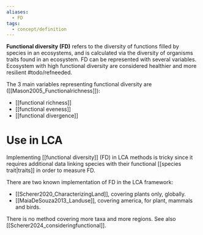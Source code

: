```yaml
---
aliases:
  - FD
tags:
  - concept/definition
---
```

**Functional diversity (FD)** refers to the diversity of functions filled by species in an ecosystems, and is calculated via the diversity of organisms traits found in an ecosystem. FD can be represented with several variables. Ecosystem with high functional diversity are considered healthier and more resilient #todo/refneeded.

The 3 main variables representing functional diversity are ([[Mason2005_Functionalrichness]]):
- [[functional richness]]
- [[functional eveness]]
- [[functional divergence]]

# Use in LCA
Implementing [[functional diversity]] (FD) in LCA methods is tricky since it requires additional data linking species with their functional [[species trait|traits]] in order to measure FD.

There are two known implementation of FD in the LCA framework:
- [[Scherer2020_CharacterizingLand]], covering plants only, globally.
- [[MaiaDeSouza2013_Landuse]], covering america, for plant, mammals and birds.

There is no method covering more taxa and more regions.
See also [[Scherer2024_consideringfunctional]].
